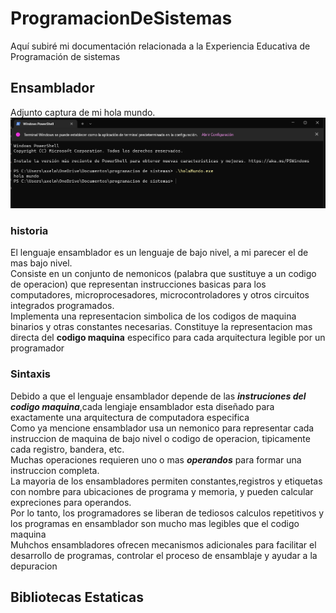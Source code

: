 # ProgramacionDeSistemas
Aquí subiré mi documentación relacionada a la Experiencia Educativa de Programación de sistemas 
## Ensamblador
Adjunto captura de mi hola mundo.    
![ensamblador](https://github.com/AxelGomez02/ProgramacionDeSistemas/blob/main/Imagenes/ensamblador.png?raw=true)    
### historia 
El lenguaje ensamblador es un lenguaje de bajo nivel, a mi parecer el de mas bajo nivel.<br> 
Consiste en un conjunto de nemonicos (palabra que sustituye a un codigo de operacion) que representan instrucciones basicas para los computadores, microprocesadores, microcontroladores y otros circuitos integrados programados.<br>
Implementa una representacion simbolica de los codigos de maquina binarios y otras constantes necesarias. Constituye la representacion mas directa del __codigo maquina__ especifico para cada arquitectura legible por un programador     
### Sintaxis
Debido a que el lenguaje ensamblador depende de las ___instruciones del codigo maquina___,cada lengiaje ensamblador esta diseñado para exactamente una arquitectura de computadora especifica    
Como ya mencione ensamblador usa un nemonico para representar cada instruccion de maquina de bajo nivel o codigo de operacion, tipicamente cada registro, bandera, etc.   
Muchas operaciones requieren uno o mas ___operandos___ para formar una instruccion completa.     
La mayoria de los ensambladores permiten constantes,registros y etiquetas con nombre para ubicaciones de programa y memoria, y pueden calcular expreciones para operandos.    
Por lo tanto, los programadores se liberan de tediosos calculos repetitivos y los programas en ensamblador son mucho mas legibles que el codigo maquina    
Muhchos ensambladores ofrecen  mecanismos adicionales para facilitar el desarrollo de programas,
controlar el proceso de ensamblaje y ayudar a la depuracion    
## Bibliotecas Estaticas
